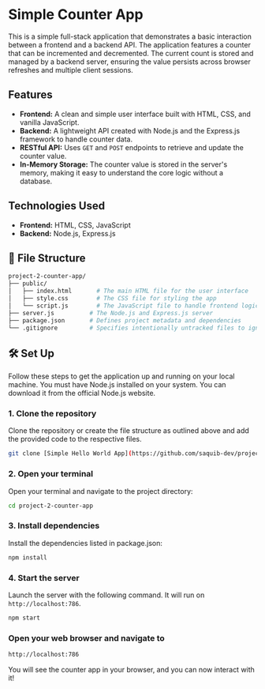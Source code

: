 # Simple Counter App

This is a simple full-stack application that demonstrates a basic interaction between a frontend and a backend API. The application features a counter that can be incremented and decremented. The current count is stored and managed by a backend server, ensuring the value persists across browser refreshes and multiple client sessions.

## Features

-   **Frontend:** A clean and simple user interface built with HTML, CSS, and vanilla JavaScript.
-   **Backend:** A lightweight API created with Node.js and the Express.js framework to handle counter data.
-   **RESTful API:** Uses `GET` and `POST` endpoints to retrieve and update the counter value.
-   **In-Memory Storage:** The counter value is stored in the server's memory, making it easy to understand the core logic without a database.

## Technologies Used

-   **Frontend:** HTML, CSS, JavaScript
-   **Backend:** Node.js, Express.js

## 📂 File Structure

```bash
project-2-counter-app/
├── public/
│   ├── index.html       # The main HTML file for the user interface
│   ├── style.css        # The CSS file for styling the app
│   └── script.js        # The JavaScript file to handle frontend logic and API calls
├── server.js          # The Node.js and Express.js server
├── package.json       # Defines project metadata and dependencies
└── .gitignore         # Specifies intentionally untracked files to ignore
```

## 🛠️ Set Up

Follow these steps to get the application up and running on your local machine.
You must have Node.js installed on your system. You can download it from the official Node.js website.

### **1. Clone the repository**

Clone the repository or create the file structure as outlined above and add the provided code to the respective files.

```bash
git clone [Simple Hello World App](https://github.com/saquib-dev/project-2-counter-app.git)
```

### **2. Open your terminal**

Open your terminal and navigate to the project directory:

```bash
cd project-2-counter-app
```

### **3. Install dependencies**

Install the dependencies listed in package.json:

```bash
npm install
```

### **4. Start the server**

Launch the server with the following command. It will run on `http://localhost:786`.

```bash
npm start
```

### **Open your web browser and navigate to**

```bash
http://localhost:786
```
You will see the counter app in your browser, and you can now interact with it!

